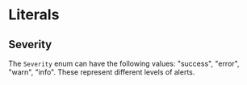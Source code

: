 # Literals

## Severity
The `Severity` enum can have the following values: "success", "error", "warn", "info". These represent different levels of alerts.